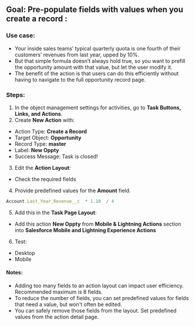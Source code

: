 ## Goal: Pre-populate fields with values when you create a record  :

### Use case:

- Your inside sales teams’ typical quarterly quota is one fourth of their customers’ revenues from last year, upped by 10%.
- But that simple formula doesn’t always hold true, so you want to prefill the opportunity amount with that value, but let the user modify it.
- The benefit of the action is that users can do this efficiently without having to navigate to the full opportunity record page.


### Steps:

1. In the object management settings for activities, go to **Task Buttons, Links, and Actions**.
2. Create **New Action** with:
  - Action Type: **Create a Record**
  - Target Object: **Opportunity**
  - Record Type: **master**
  - Label: **New Oppty**
  - Success Message: Task is closed!
3. Edit the **Action Layout**:
  - Check the required fields

4. Provide predefined values for the **Amount** field.
```JavaScript
Account.Last_Year_Revenue__c  * 1.10  / 4


```

5. Add this in the **Task Page Layout**:
  - Add this action **New Oppty** from **Mobile & Lightning Actions** section into **Salesforce Mobile and Lightning Experience Actions**

6. Test:
  - Desktop
  - Mobile


  #### Notes:
  - Adding too many fields to an action layout can impact user efficiency. Recommended maximum is  8 fields.
  - To reduce the number of fields, you can set predefined values for fields that need a value, but won't often be edited.
  - You can safely remove those fields from the layout. Set predefined values from the action detail page.
